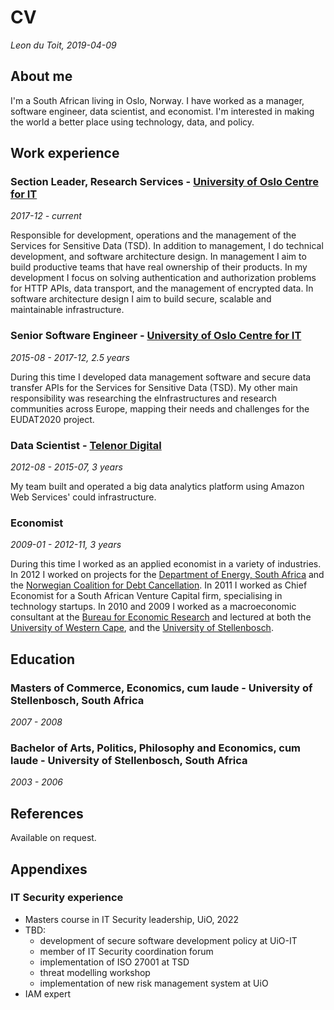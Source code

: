 
# CV

_Leon du Toit, 2019-04-09_

## About me

I'm a South African living in Oslo, Norway. I have worked as a manager, software engineer, data scientist, and economist. I'm interested in making the world a better place using technology, data, and policy.

## Work experience

### Section Leader, Research Services - [University of Oslo Centre for IT](https://www.usit.uio.no/)
_2017-12 - current_

Responsible for development, operations and the management of the Services for Sensitive Data (TSD). In addition to management, I do technical development, and software architecture design. In management I aim to build productive teams that have real ownership of their products. In my development I focus on solving authentication and authorization problems for HTTP APIs, data transport, and the management of encrypted data. In software architecture design I aim to build secure, scalable and maintainable infrastructure.

### Senior Software Engineer - [University of Oslo Centre for IT](https://www.usit.uio.no/)
_2015-08 - 2017-12, 2.5 years_

During this time I developed data management software and secure data transfer APIs for the Services for Sensitive Data (TSD). My other main responsibility was researching the eInfrastructures and research communities across Europe, mapping their needs and challenges for the EUDAT2020 project.

### Data Scientist - [Telenor Digital](https://www.telenor.no/privat/)
_2012-08 - 2015-07, 3 years_

My team built and operated a big data analytics platform using Amazon Web Services' could infrastructure.

### Economist
_2009-01 - 2012-11, 3 years_

During this time I worked as an applied economist in a variety of industries. In 2012 I worked on projects for the [Department of Energy, South Africa](https://www.energy.gov.za/) and the [Norwegian Coalition for Debt Cancellation](https://www.slettgjelda.no/en/). In 2011 I worked as Chief Economist for a South African Venture Capital firm, specialising in technology startups. In 2010 and 2009 I worked as a macroeconomic consultant at the [Bureau for Economic Research](https://www.ber.sun.ac.za/) and lectured at both the [University of Western Cape](https://www.uwc.ac.za/Faculties/EMS/DE/Pages/default.aspx), and the [University of Stellenbosch](https://www.ekon.sun.ac.za/).

## Education

### Masters of Commerce, Economics, cum laude - University of Stellenbosch, South Africa
_2007 - 2008_

### Bachelor of Arts, Politics, Philosophy and Economics, cum laude - University of Stellenbosch, South Africa
_2003 - 2006_

## References

Available on request.

## Appendixes

### IT Security experience

* Masters course in IT Security leadership, UiO, 2022
* TBD:
  * development of secure software development policy at UiO-IT
  * member of IT Security coordination forum
  * implementation of ISO 27001 at TSD
  * threat modelling workshop
  * implementation of new risk management system at UiO
* IAM expert


